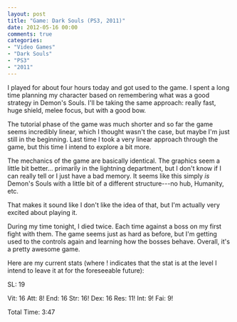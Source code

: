 ```yaml
---
layout: post
title: "Game: Dark Souls (PS3, 2011)"
date: 2012-05-16 00:00
comments: true
categories:
- "Video Games"
- "Dark Souls"
- "PS3"
- "2011"
---
```


I played for about four hours today and got used to the game. I
spent a long time planning my character based on remembering what
was a good strategy in Demon's Souls. I'll be taking the same
approach: really fast, huge shield, melee focus, but with a good
bow.

The tutorial phase of the game was much shorter and so far the
game seems incredibly linear, which I thought wasn't the case, but
maybe I'm just still in the beginning. Last time I took a very
linear approach through the game, but this time I intend to
explore a bit more.

The mechanics of the game are basically identical. The graphics
seem a little bit better... primarily in the lightning department,
but I don't know if I can really tell or I just have a bad
memory. It seems like this simply *is* Demon's Souls with a little
bit of a different structure---no hub, Humanity, etc.

That makes it sound like I don't like the idea of that, but I'm
actually very excited about playing it.

During my time tonight, I died twice. Each time against a boss on
my first fight with them. The game seems just as hard as before,
but I'm getting used to the controls again and learning how the
bosses behave. Overall, it's a pretty awesome game.

Here are my current stats (where ! indicates that the stat is at
the level I intend to leave it at for the foreseeable future):

SL: 19

Vit: 16
Att:  8!
End: 16
Str: 16!
Dex: 16
Res: 11!
Int:  9!
Fai:  9!

Total Time: 3:47
